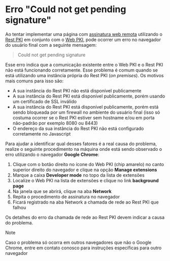 ﻿# Erro "Could not get pending signature"

Ao tentar implementar uma página com [assinatura web remota](../../pki-guide/web-signatures/remote.md) utilizando o [Rest PKI](../index.md) em conjunto com o [Web PKI](../../web-pki/index.md),
pode ocorrer um erro no navegador do usuário final com a seguinte mensagem:

> Could not get pending signature

Esse erro indica que a comunicação existente entre o Web PKI e o Rest PKI não está funcionando corretamente. Esse problema é comum quando se
está utilizando uma instância própria do Rest PKI (*on premises*). Os motivos mais comuns para isso são:

* A sua instância do Rest PKI não está disponível publicamente
* A sua instância do Rest PKI está disponível publicamente, porém usando um certificado de SSL inválido
* A sua instância do Rest PKI está disponível publicamente, porém está sendo bloqueada por um firewall no ambiente do usuário final (isso só costuma ocorrer se o Rest PKI estiver sem hostname e/ou em porta não-padrão por exemplo 8080 ou 8443)
* O endereço da sua instância do Rest PKI não está configurado corretamente no Javascript

Para ajudar a identificar qual desses fatores é a real causa do problema, realize o seguinte procedimento na máquina onde está sendo observado o erro utilizando
o navegador **Google Chrome**:

1. Clique com o botão direito no ícone do Web PKI (chip amarelo) no canto superior direito do navegador e clique na opção **Manage extensions**
1. Marque a caixa **Developer mode** no topo da lista de extensões
1. Localize o Web PKI na lista de extensões e clique no link **background page**
1. Na janela que se abrirá, clique na aba **Network**
1. Repita o procedimento de assinatura no navegador
1. Ficará registrado na aba Network a chamada de rede ao Rest PKI que falhou

Os detalhes do erro da chamada de rede ao Rest PKI devem indicar a causa do problema.

> [!NOTE]
> Caso o problema só ocorra em outros navegadores que não o Google Chrome, entre em contato conosco para instruções específicas para
> outro navegador
